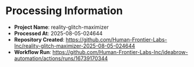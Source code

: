 # Processing Information

- **Project Name**: reality-glitch-maximizer
- **Processed At**: 2025-08-05-024644
- **Repository Created**: https://github.com/Human-Frontier-Labs-Inc/reality-glitch-maximizer-2025-08-05-024644
- **Workflow Run**: https://github.com/Human-Frontier-Labs-Inc/ideabrow-automation/actions/runs/16739170344

